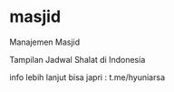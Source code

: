 # masjid
Manajemen Masjid

Tampilan Jadwal Shalat di Indonesia

info lebih lanjut bisa japri : t.me/hyuniarsa

